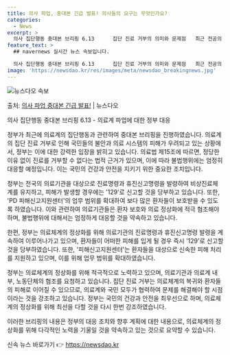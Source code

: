 ```yaml
---
title: 의사 파업, 중대본 긴급 발표! 의사들의 요구는 무엇인가요?
categories:
  - News
excerpt: >
  의사 집단행동 중대본 브리핑 6.13      집단 진료 거부의 의미와 문제점   최근 전공의 집단행동이 4…
feature_text: >
  ## navernews 실시간 뉴스 속보입니다.

  의사 집단행동 중대본 브리핑 6.13      집단 진료 거부의 의미와 문제점   최근 전공의 집단행동이 4…
image: 'https://newsdao.kr/res/images/meta/newsdao_breakingnews.jpg'
---
```


![뉴스다오 속보](https://newsdao.kr/res/images/meta/newsdao_breakingnews.jpg)

<p>출처: <a href="https://newsdao.kr/4235" rel="dofollow">의사 파업 중대본 긴급 발표!</a> | 뉴스다오</p>

의사 집단행동 중대본 브리핑 6.13 - 의료계 파업에 대한 정부 대응

정부가 최근에 의료계의 집단행동과 관련하여 중대본 브리핑을 진행하였습니다. 의료계의 집단 진료 거부로 인해 국민들의 불안과 의료 시스템의 피해가 우려되고 있는 상황에서, 정부는 이에 대한 강력한 입장을 밝히고 있습니다. 의료법 제15조에 따르면, 정당한 이유 없이 진료를 거부할 수 없다는 법적 근거가 있으며, 이에 따라 불법행위에는 엄정히 대응할 예정입니다. 이는 국민의 건강과 안전을 지키기 위한 중요한 조치입니다.

정부는 전국의 의료기관을 대상으로 진료명령과 휴진신고명령을 발령하여 비상진료체계를 유지하고, 피해가 발생할 경우에는 '129'로 신고할 것을 당부하고 있습니다. 또한, 'PD 피해신고지원센터'의 업무 범위를 확대하여 보다 많은 환자들이 보호받을 수 있도록 하였습니다. 이와 관련하여 의료기관들은 환자 보호와 의료 정상화에 적극 협조해야 하며, 불법행위에 대해서는 엄정하게 대응할 것을 약속하고 있습니다.

한편, 정부는 의료체계의 정상화를 위해 의료기관의 진료명령과 휴진신고명령 발령을 계속하여 이루어나가고 있으며, 환자들이 어떠한 피해를 입게 될 경우 즉시 '129'로 신고할 것을 당부하였습니다. 또한, '피해신고지원센터'는 환자들을 대상으로 신속한 피해 처리를 지원하고 있으며, 이를 위해 업무 범위를 확대하였습니다.

정부는 의료체계의 정상화를 위해 적극적으로 노력하고 있으며, 의료기관과 의료계 내부, 노동단체의 협조를 요청하고 있습니다. 집단 진료 거부는 의료체계의 복귀와 환자들의 피해로 이어질 수 있으므로, 의료계와 국민 모두가 협력하여 문제를 해결해야 할 시점이라는 것을 강조하고 있습니다. 정부는 국민의 건강과 안전을 최우선으로 하며, 의료체계의 정상화를 위해 최선을 다할 것을 다시 한번 강조하였습니다.

이러한 브리핑의 내용은 정부의 대응 조치와 향후 계획에 대한 내용으로, 의료체계의 정상화를 위해 다각적인 노력을 기울일 것을 약속하고 있는 것으로 요약할 수 있습니다. 

신속 뉴스 바로가기 👉 <a href="https://newsdao.kr" rel="dofollow">https://newsdao.kr</a>


